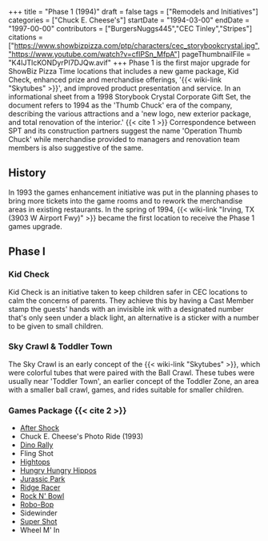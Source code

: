 +++
title = "Phase 1 (1994)"
draft = false
tags = ["Remodels and Initiatives"]
categories = ["Chuck E. Cheese's"]
startDate = "1994-03-00"
endDate = "1997-00-00"
contributors = ["BurgersNuggs445","CEC Tinley","Stripes"]
citations = ["https://www.showbizpizza.com/ptp/characters/cec_storybookcrystal.jpg","https://www.youtube.com/watch?v=cfIPSn_MfpA"]
pageThumbnailFile = "K4IJTlcKONDyrPI7DJQw.avif"
+++
Phase 1 is the first major upgrade for ShowBiz Pizza Time locations that includes a new game package, Kid Check, enhanced prize and merchandise offerings, '{{< wiki-link "Skytubes" >}}', and improved product presentation and service.
In an informational sheet from a 1998 Storybook Crystal Corporate Gift Set, the document refers to 1994 as the 'Thumb Chuck' era of the company, describing the various attractions and a 'new logo, new exterior package, and total renovation of the interior.' {{< cite 1 >}}
Correspondence between SPT and its construction partners suggest the name 'Operation Thumb Chuck' while merchandise provided to managers and renovation team members is also suggestive of the same.

## History

In 1993 the games enhancement initiative was put in the planning phases to bring more tickets into the game rooms and to rework the merchandise areas in existing restaurants. In the spring of 1994, {{< wiki-link "Irving, TX (3903 W Airport Fwy)" >}} became the first location to receive the Phase 1 games upgrade.

## Phase I

### Kid Check

Kid Check is an initiative taken to keep children safer in CEC locations to calm the concerns of parents. They achieve this by having a Cast Member stamp the guests' hands with an invisible ink with a designated number that's only seen under a black light, an alternative is a sticker with a number to be given to small children.

### Sky Crawl & Toddler Town

The Sky Crawl is an early concept of the {{< wiki-link "Skytubes" >}}, which were colorful tubes that were paired with the Ball Crawl. These tubes were usually near 'Toddler Town', an earlier concept of the Toddler Zone, an area with a smaller ball crawl, games, and rides suitable for smaller children.

### Games Package {{< cite 2 >}}

- [After Shock](https://www.highwaygames.com/arcade-machines/aftershock-and-the-7119/)
- Chuck E. Cheese's Photo Ride (1993)
- [Dino Rally](https://www.arcade-museum.com/game_detail.php?game_id=19728)
- Fling Shot
- [Hightops](https://www.highwaygames.com/arcade-machines/hightops-6236/)
- [Hungry Hungry Hippos](https://www.highwaygames.com/arcade-machines/hungry-hungry-hippos-6241/)
- [Jurassic Park](https://www.arcade-museum.com/game_detail.php?game_id=8262)
- [Ridge Racer](https://www.arcade-museum.com/game_detail.php?game_id=9312)
- [Rock N' Bowl](https://www.arcade-museum.com/game_detail.php?game_id=18215)
- [Robo-Bop](https://www.highwaygames.com/arcade-machines/robo-bop-6093/)
- Sidewinder
- [Super Shot](https://www.highwaygames.com/arcade-machines/super-shot-basketball-arcade-machine-16502/)
- Wheel M' In
